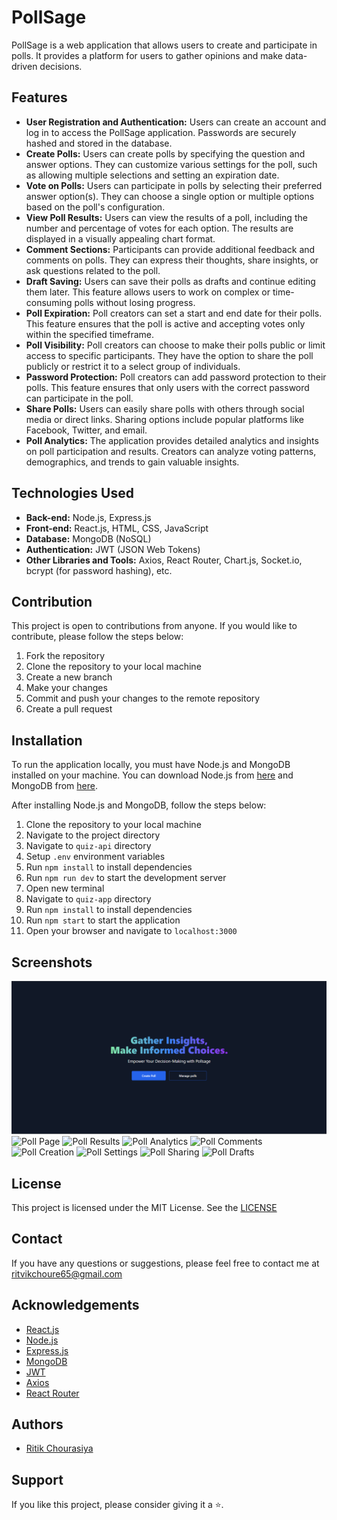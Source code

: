 # PollSage

PollSage is a web application that allows users to create and participate in polls. It provides a platform for users to gather opinions and make data-driven decisions.

## Features

- **User Registration and Authentication:** Users can create an account and log in to access the PollSage application. Passwords are securely hashed and stored in the database.
- **Create Polls:** Users can create polls by specifying the question and answer options. They can customize various settings for the poll, such as allowing multiple selections and setting an expiration date.
- **Vote on Polls:** Users can participate in polls by selecting their preferred answer option(s). They can choose a single option or multiple options based on the poll's configuration.
- **View Poll Results:** Users can view the results of a poll, including the number and percentage of votes for each option. The results are displayed in a visually appealing chart format.
- **Comment Sections:** Participants can provide additional feedback and comments on polls. They can express their thoughts, share insights, or ask questions related to the poll.
- **Draft Saving:** Users can save their polls as drafts and continue editing them later. This feature allows users to work on complex or time-consuming polls without losing progress.
- **Poll Expiration:** Poll creators can set a start and end date for their polls. This feature ensures that the poll is active and accepting votes only within the specified timeframe.
- **Poll Visibility:** Poll creators can choose to make their polls public or limit access to specific participants. They have the option to share the poll publicly or restrict it to a select group of individuals.
- **Password Protection:** Poll creators can add password protection to their polls. This feature ensures that only users with the correct password can participate in the poll.
- **Share Polls:** Users can easily share polls with others through social media or direct links. Sharing options include popular platforms like Facebook, Twitter, and email.
- **Poll Analytics:** The application provides detailed analytics and insights on poll participation and results. Creators can analyze voting patterns, demographics, and trends to gain valuable insights.

## Technologies Used

- **Back-end:** Node.js, Express.js
- **Front-end:** React.js, HTML, CSS, JavaScript
- **Database:** MongoDB (NoSQL)
- **Authentication:** JWT (JSON Web Tokens)
- **Other Libraries and Tools:** Axios, React Router, Chart.js, Socket.io, bcrypt (for password hashing), etc.

## Contribution

This project is open to contributions from anyone. If you would like to contribute, please follow the steps below:

1. Fork the repository
2. Clone the repository to your local machine
3. Create a new branch
4. Make your changes
5. Commit and push your changes to the remote repository
6. Create a pull request

## Installation

To run the application locally, you must have Node.js and MongoDB installed on your machine. You can download Node.js from [here](https://nodejs.org/en/download/) and MongoDB from [here](https://www.mongodb.com/try/download/community).

After installing Node.js and MongoDB, follow the steps below:

1. Clone the repository to your local machine
2. Navigate to the project directory
3. Navigate to `quiz-api` directory
4. Setup `.env` environment variables
5. Run `npm install` to install dependencies
6. Run `npm run dev` to start the development server
7. Open new terminal
8. Navigate to `quiz-app` directory
9. Run `npm install` to install dependencies
10. Run `npm start` to start the application
11. Open your browser and navigate to `localhost:3000`

## Screenshots

![Home Page](./screenshots/home.png)
![Poll Page](https://user-images.githubusercontent.com/54600664/132952422-4b5b8b0a-0b0a-4b0a-8b0a-9b0a0b0a0b0a.png)
![Poll Results](https://user-images.githubusercontent.com/54600664/132952423-4b5b8b0a-0b0a-4b0a-8b0a-9b0a0b0a0b0a.png)
![Poll Analytics](https://user-images.githubusercontent.com/54600664/132952424-4b5b8b0a-0b0a-4b0a-8b0a-9b0a0b0a0b0a.png)
![Poll Comments](https://user-images.githubusercontent.com/54600664/132952425-4b5b8b0a-0b0a-4b0a-8b0a-9b0a0b0a0b0a.png)
![Poll Creation](https://user-images.githubusercontent.com/54600664/132952426-4b5b8b0a-0b0a-4b0a-8b0a-9b0a0b0a0b0a.png)
![Poll Settings](https://user-images.githubusercontent.com/54600664/132952427-4b5b8b0a-0b0a-4b0a-8b0a-9b0a0b0a0b0a.png)
![Poll Sharing](https://user-images.githubusercontent.com/54600664/132952428-4b5b8b0a-0b0a-4b0a-8b0a-9b0a0b0a0b0a.png)
![Poll Drafts](https://user-images.githubusercontent.com/54600664/132952429-4b5b8b0a-0b0a-4b0a-8b0a-9b0a0b0a0b0a.png)

## License

This project is licensed under the MIT License. See the [LICENSE](https://github.com/theritikchoure/pollsage/blob/main/LICENSE)

## Contact

If you have any questions or suggestions, please feel free to contact me at [ritvikchoure65@gmail.com](mailto:ritvikchoure65@gmail.com)

## Acknowledgements

- [React.js](https://reactjs.org/)
- [Node.js](https://nodejs.org/en/)
- [Express.js](https://expressjs.com/)
- [MongoDB](https://www.mongodb.com/)
- [JWT](https://jwt.io/)
- [Axios](https://axios-http.com/)
- [React Router](https://reactrouter.com/)

## Authors

- [Ritik Chourasiya](https://github.com/theritikchoure)

## Support

If you like this project, please consider giving it a ⭐.

